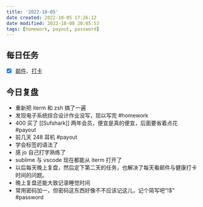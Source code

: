 ```yaml
---
title: '2022-10-05'
date created: 2022-10-05 17:26:12
date modified: 2022-10-08 20:05:53
tags: [homework, payout, password]
---
```


## 每日任务

- [x] [邮件](https://email.ustc.edu.cn/coremail/)、[打卡](https://weixine.ustc.edu.cn/2020/login)

## 今日复盘

- 重新把 iterm 和 zsh 搞了一遍
- 发现电子系统综合设计作业没写，现以写完 #homework
- 400 买了 [[Sufshark]] 两年会员，便宜是真的便宜，后面要省着点花 #payout
- 前几天 248 耳机 #payout
- 学会标签的语法了
- 感 jo 自己打字熟练了
- sublime 与 vscode 现在都能从 iterm 打开了
- 以后每天晚上复盘，然后定下第二天的任务，也解决了每天看邮件与健康打卡时间的问题。
- 晚上复盘还能大致记录睡觉时间
- 常用密码加一，但密码这东西好像不不应该记这儿，记个简写吧“!$” #password
